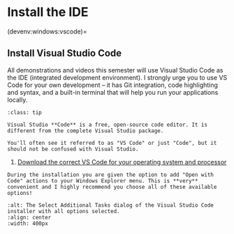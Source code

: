 # Install the IDE

(devenv:windows:vscode)=
## Install Visual Studio Code
All demonstrations and videos this semester will use Visual Studio Code as the IDE (integrated development environment). I strongly urge you to use VS Code for your own development – it has Git integration, code highlighting and syntax, and a built-in terminal that will help you run your applications locally.

`````{admonition} Pro Tip!
:class: tip

Visual Studio **Code** is a free, open-source code editor. It is different from the complete Visual Studio package.

You'll often see it referred to as "VS Code" or just "Code", but it should not be confused with Visual Studio.
`````

1. [Download the correct VS Code for your operating system and processor](https://code.visualstudio.com/download)

`````{note}
During the installation you are given the option to add "Open with Code" actions to your Windows Explorer menu. This is **very** convenient and I highly recommend you choose all of these available options!
`````

```{image} ../img/vscode-additional-tasks.png
:alt: The Select Additional Tasks dialog of the Visual Studio Code installer with all options selected.
:align: center
:width: 400px
```